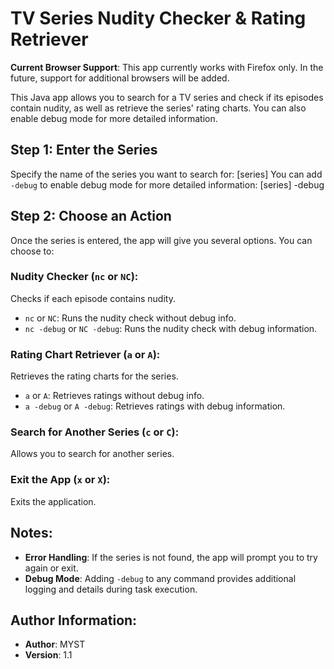 # TV Series Nudity Checker & Rating Retriever
**Current Browser Support**: This app currently works with Firefox only. In the future, support for additional browsers will be added.

This Java app allows you to search for a TV series and check if its episodes contain nudity, as well as retrieve the series' rating charts. You can also enable debug mode for more detailed information.

## Step 1: Enter the Series
Specify the name of the series you want to search for:
[series]
You can add `-debug` to enable debug mode for more detailed information:
[series] -debug

## Step 2: Choose an Action
Once the series is entered, the app will give you several options. You can choose to:

### Nudity Checker (`nc` or `NC`):
Checks if each episode contains nudity.
- `nc` or `NC`: Runs the nudity check without debug info.
- `nc -debug` or `NC -debug`: Runs the nudity check with debug information.

### Rating Chart Retriever (`a` or `A`):
Retrieves the rating charts for the series.
- `a` or `A`: Retrieves ratings without debug info.
- `a -debug` or `A -debug`: Retrieves ratings with debug information.

### Search for Another Series (`c` or `C`):
Allows you to search for another series.

### Exit the App (`x` or `X`):
Exits the application.

## Notes:
- **Error Handling**: If the series is not found, the app will prompt you to try again or exit.
- **Debug Mode**: Adding `-debug` to any command provides additional logging and details during task execution.

## Author Information:
- **Author**: MYST
- **Version**: 1.1
